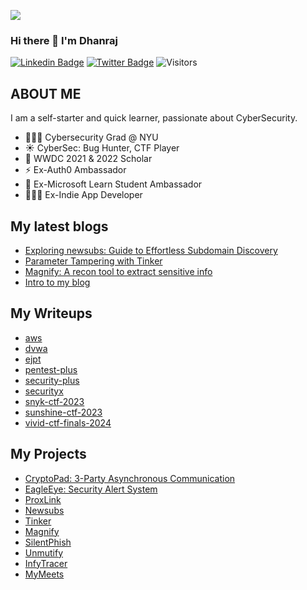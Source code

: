 <a href="https://www.youtube.com/codingpotter"><img align="center" src="https://raw.githubusercontent.com/dhanrajdc7/dhanrajdc7/main/images/back.png"/></a>

### Hi there 👋 I'm Dhanraj

[![Linkedin Badge](https://img.shields.io/badge/-heydc7-blue?style=plastic-square&logo=Linkedin&logoColor=white&link=https://www.linkedin.com/in/heydc7/)](https://www.linkedin.com/in/heydc7/)
[![Twitter Badge](https://img.shields.io/badge/-heydc7-blue?style=plastic-square&logo=twitter&logoColor=white&link=https://www.twitter.com/heydc7)](https://www.twitter.com/heydc7)
![Visitors](https://api.visitorbadge.io/api/visitors?path=https%3A%2F%2Fgithub.com%2Fheydc7%2F&label=Visitors&countColor=%23263759&style=flat)


## ABOUT ME
I am a self-starter and quick learner, passionate about CyberSecurity.

- 👨🏻‍🎓 Cybersecurity Grad @ NYU
- ☀️ CyberSec: Bug Hunter, CTF Player
- 🍎 WWDC 2021 & 2022 Scholar
- ⚡️ Ex-Auth0 Ambassador
- 🌟 Ex-Microsoft Learn Student Ambassador
- 👨🏻‍💻 Ex-Indie App Developer 

## My latest blogs
<!-- BLOG:START -->
* [Exploring newsubs: Guide to Effortless Subdomain Discovery](https://dhanrajchavan.com/blog/exploring-newsubs/)
* [Parameter Tampering with Tinker](https://dhanrajchavan.com/blog/parameter-tampering-with-tinker/)
* [Magnify: A recon tool to extract sensitive info](https://dhanrajchavan.com/blog/intro-to-magnify/)
* [Intro to my blog](https://dhanrajchavan.com/blog/intro/)
<!-- BLOG:END -->

## My Writeups
<!-- WRITEUPS:START -->
* [aws](https://dhanrajchavan.com/writeups/aws/)
* [dvwa](https://dhanrajchavan.com/writeups/dvwa/)
* [ejpt](https://dhanrajchavan.com/writeups/ejpt/)
* [pentest-plus](https://dhanrajchavan.com/writeups/pentest-plus/)
* [security-plus](https://dhanrajchavan.com/writeups/security-plus/)
* [securityx](https://dhanrajchavan.com/writeups/securityx/)
* [snyk-ctf-2023](https://dhanrajchavan.com/writeups/snyk-ctf-2023/)
* [sunshine-ctf-2023](https://dhanrajchavan.com/writeups/sunshine-ctf-2023/)
* [vivid-ctf-finals-2024](https://dhanrajchavan.com/writeups/vivid-ctf-finals-2024/)
<!-- WRITEUPS:END -->

## My Projects
<!-- PROJECTS:START -->
* [CryptoPad: 3-Party Asynchronous Communication](https://dhanrajchavan.com/projects/cryptopad/)
* [EagleEye: Security Alert System](https://dhanrajchavan.com/projects/eagleeye/)
* [ProxLink](https://dhanrajchavan.com/projects/proxlink/)
* [Newsubs](https://dhanrajchavan.com/projects/newsubs/)
* [Tinker](https://dhanrajchavan.com/projects/tinker/)
* [Magnify](https://dhanrajchavan.com/projects/magnify/)
* [SilentPhish](https://dhanrajchavan.com/projects/silentphish/)
* [Unmutify](https://dhanrajchavan.com/projects/unmutify/)
* [InfyTracer](https://dhanrajchavan.com/projects/infytracer/)
* [MyMeets](https://dhanrajchavan.com/projects/mymeets/)
<!-- PROJECTS:END -->


